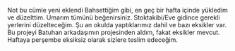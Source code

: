 Not bu cümle yeni eklendi Bahsettiğim gibi, en geç bir hafta içinde yükledim ve düzelttim. Umarım tümünü beğenirsiniz.   Stoktakibi/Eve gidince gerekli yerlerini düzelteceğim. Şu an okulda yaptıklarımız dahil ve bazı eksikler var. Bu projeyi Batuhan arkadaşımın projesinden aldım, fakat eksikler mevcut. Haftaya perşembe eksiksiz olarak sizlere teslim edeceğim.


